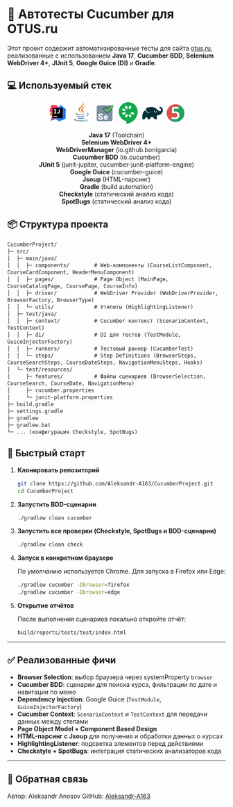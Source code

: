 # 🧪 Автотесты Cucumber для OTUS.ru

Этот проект содержит автоматизированные тесты для сайта [otus.ru](https://otus.ru), реализованные с использованием **Java 17**, **Cucumber BDD**, **Selenium WebDriver 4+**, **JUnit 5**, **Google Guice (DI)** и **Gradle**.


##  :computer: Используемый стек

<p align="center">
<a href="https://www.jetbrains.com/idea/"><img width="10%" title="IntelliJ IDEA" src="media/logo/Intelij_IDEA.svg"></a>
<a href="https://www.java.com/"><img width="10%" title="Java" src="media/logo/Java.svg"></a>
<a href="https://www.selenium.dev/"><img width="10%" title="Selenium" src="media/logo/Selenium.svg"></a>
<a href="https://cucumber.io/"><img width="10%" title="Cucumber" src="media/logo/Cucumber.svg"></a>
<a href="https://gradle.org/"><img width="10%" title="Gradle" src="media/logo/Gradle.svg"></a>
<a href="https://junit.org/junit5/"><img width="10%" title="JUnit5" src="media/logo/JUnit5.svg"></a>
</p>

<div align="center">

**Java 17** (Toolchain)  
**Selenium WebDriver 4+**  
**WebDriverManager** (io.github.bonigarcia)  
**Cucumber BDD** (io.cucumber)  
**JUnit 5** (junit-jupiter, cucumber-junit-platform-engine)  
**Google Guice** (cucumber-guice)  
**Jsoup** (HTML-парсинг)  
**Gradle** (build automation)  
**Checkstyle** (статический анализ кода)  
**SpotBugs** (статический анализ кода)  

</div>

## 📦 Структура проекта

```
CucumberProject/
├─ src/
│  ├─ main/java/
│  │  ├─ components/        # Web-компоненты (CourseListComponent, CourseCardComponent, HeaderMenuComponent)
│  │  ├─ pages/             # Page Object (MainPage, CourseCatalogPage, CoursePage, CourseInfo)
│  │  ├─ driver/            # WebDriver Provider (WebDriverProvider, BrowserFactory, BrowserType)
│  │  └─ utils/             # Утилиты (HighlightingListener)
│  ├─ test/java/
│  │  ├─ context/           # Cucumber контекст (ScenarioContext, TestContext)
│  │  ├─ di/                # DI для тестов (TestModule, GuiceInjectorFactory)
│  │  ├─ runners/           # Тестовый раннер (CucumberTest)
│  │  └─ steps/             # Step Definitions (BrowserSteps, CourseSearchSteps, CourseDateSteps, NavigationMenuSteps, Hooks)
│  └─ test/resources/
│     ├─ features/          # Файлы сценариев (BrowserSelection, CourseSearch, CourseDate, NavigationMenu)
│     ├─ cucumber.properties
│     └─ junit-platform.properties
├─ build.gradle
├─ settings.gradle
├─ gradlew
├─ gradlew.bat
└─ ... (конфигурация Checkstyle, SpotBugs)
```

## 🚀 Быстрый старт

1. **Клонировать репозиторий**

   ```bash
   git clone https://github.com/Aleksandr-A163/CucumberProject.git
   cd CucumberProject
   ```

2. **Запустить BDD-сценарии**

   ```bash
   ./gradlew clean cucumber
   ```

3. **Запустить все проверки (Checkstyle, SpotBugs и BDD-сценарии)**

   ```bash
   ./gradlew clean check
   ```

4. **Запуск в конкретном браузере**

   По умолчанию используется Chrome. Для запуска в Firefox или Edge:

   ```bash
   ./gradlew cucumber -Dbrowser=firefox
   ./gradlew cucumber -Dbrowser=edge
   ```

5. **Открытие отчётов**

   После выполнения сценариев локально откройте отчёт:

   ```
   build/reports/tests/test/index.html
   ```

---

## ✅ Реализованные фичи

* **Browser Selection**: выбор браузера через systemProperty `browser`
* **Cucumber BDD**: сценарии для поиска курса, фильтрации по дате и навигации по меню
* **Dependency Injection**: Google Guice (`TestModule`, `GuiceInjectorFactory`)
* **Cucumber Context**: `ScenarioContext` и `TestContext` для передачи данных между степами
* **Page Object Model + Component Based Design**
* **HTML-парсинг с Jsoup** для получения и обработки данных о курсах
* **HighlightingListener**: подсветка элементов перед действиями
* **Checkstyle + SpotBugs**: интеграция статических анализаторов кода


---

## 📧 Обратная связь

Автор: Aleksandr Anosov
GitHub: [Aleksandr-A163](https://github.com/Aleksandr-A163)
